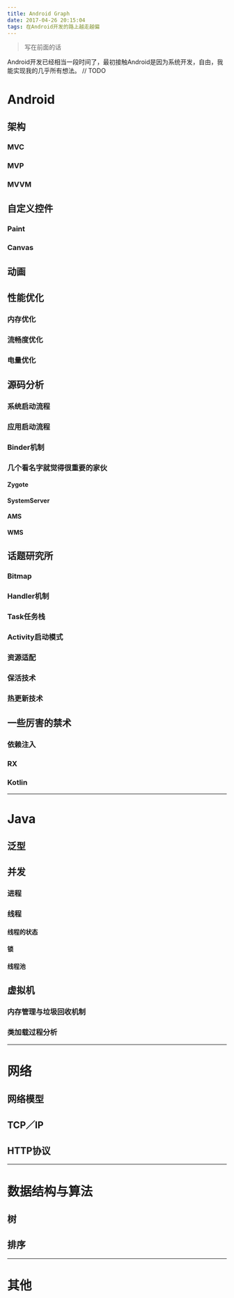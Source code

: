 ```yaml
---
title: Android Graph
date: 2017-04-26 20:15:04
tags: 在Android开发的路上越走越偏
---
```


> 写在前面的话

Android开发已经相当一段时间了，最初接触Android是因为系统开发，自由，我能实现我的几乎所有想法。 // TODO

<!-- more -->

# Android

## 架构

### MVC

### MVP

### MVVM

## 自定义控件

### Paint

### Canvas

## 动画

## 性能优化

### 内存优化

### 流畅度优化

### 电量优化

## 源码分析

### 系统启动流程

### 应用启动流程

### Binder机制

### 几个看名字就觉得很重要的家伙

#### Zygote

#### SystemServer

#### AMS

#### WMS

## 话题研究所

### Bitmap

### Handler机制

### Task任务栈

### Activity启动模式

### 资源适配

### 保活技术

### 热更新技术

## 一些厉害的禁术

### 依赖注入

### RX

### Kotlin



---

# Java

## 泛型

## 并发

### 进程

### 线程

#### 线程的状态

#### 锁

#### 线程池

## 虚拟机

### 内存管理与垃圾回收机制

### 类加载过程分析


---

# 网络

## 网络模型
## TCP／IP
## HTTP协议

---

# 数据结构与算法

## 树

## 排序

---

# 其他


